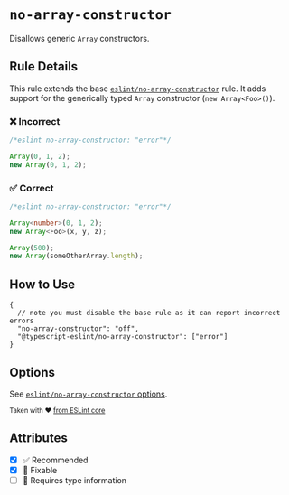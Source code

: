 # `no-array-constructor`

Disallows generic `Array` constructors.

## Rule Details

This rule extends the base [`eslint/no-array-constructor`](https://eslint.org/docs/rules/no-array-constructor) rule.
It adds support for the generically typed `Array` constructor (`new Array<Foo>()`).

<!--tabs-->

### ❌ Incorrect

```ts
/*eslint no-array-constructor: "error"*/

Array(0, 1, 2);
new Array(0, 1, 2);
```

### ✅ Correct

```ts
/*eslint no-array-constructor: "error"*/

Array<number>(0, 1, 2);
new Array<Foo>(x, y, z);

Array(500);
new Array(someOtherArray.length);
```

## How to Use

```jsonc
{
  // note you must disable the base rule as it can report incorrect errors
  "no-array-constructor": "off",
  "@typescript-eslint/no-array-constructor": ["error"]
}
```

## Options

See [`eslint/no-array-constructor` options](https://eslint.org/docs/rules/no-array-constructor#options).

<sup>

Taken with ❤️ [from ESLint core](https://github.com/eslint/eslint/blob/main/docs/rules/no-array-constructor.md)

</sup>

## Attributes

- [x] ✅ Recommended
- [x] 🔧 Fixable
- [ ] 💭 Requires type information
